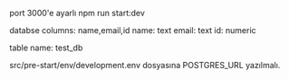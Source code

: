 port 3000'e ayarlı
npm run start:dev

databse columns: name,email,id
name: text
email: text
id: numeric

table name: test_db

src/pre-start/env/development.env dosyasına POSTGRES_URL yazılmalı.